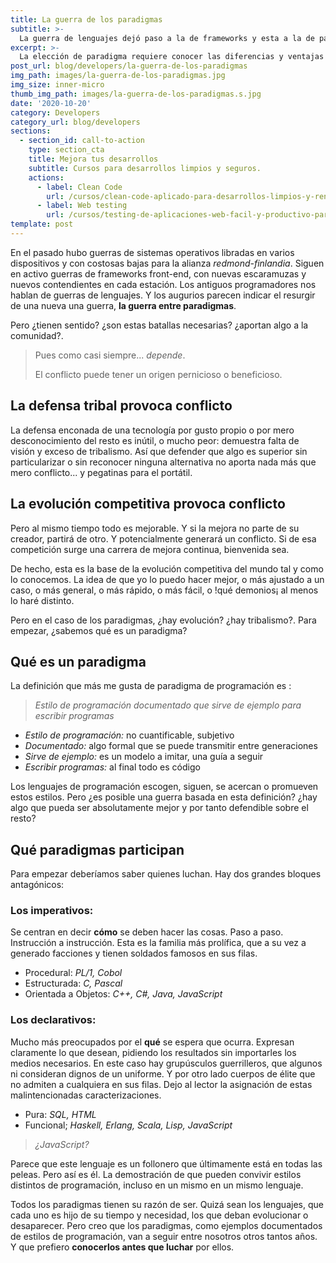```yaml
---
title: La guerra de los paradigmas
subtitle: >-
  La guerra de lenguajes dejó paso a la de frameworks y esta a la de paradigmas.
excerpt: >-
  La elección de paradigma requiere conocer las diferencias y ventajas que aportan cada situación. Sin guerras tribales.
post_url: blog/developers/la-guerra-de-los-paradigmas
img_path: images/la-guerra-de-los-paradigmas.jpg
img_size: inner-micro
thumb_img_path: images/la-guerra-de-los-paradigmas.s.jpg
date: '2020-10-20'
category: Developers
category_url: blog/developers
sections:
  - section_id: call-to-action
    type: section_cta
    title: Mejora tus desarrollos
    subtitle: Cursos para desarrollos limpios y seguros.
    actions:
      - label: Clean Code
        url: /cursos/clean-code-aplicado-para-desarrollos-limpios-y-rentables/
      - label: Web testing
        url: /cursos/testing-de-aplicaciones-web-facil-y-productivo-para-todos/
template: post
---
```


En el pasado hubo guerras de sistemas operativos libradas en varios dispositivos y con costosas bajas para la alianza _redmond-finlandia_. Siguen en activo guerras de frameworks front-end, con nuevas escaramuzas y nuevos contendientes en cada estación. Los antiguos programadores nos hablan de guerras de lenguajes. Y los augurios parecen indicar el resurgir de una nueva una guerra, **la guerra entre paradigmas**.

Pero ¿tienen sentido? ¿son estas batallas necesarias? ¿aportan algo a la comunidad?.

> Pues como casi siempre... _depende_.
>
> El conflicto puede tener un origen pernicioso o beneficioso.

## La defensa tribal provoca conflicto
La defensa enconada de una tecnología por gusto propio o por mero desconocimiento del resto es inútil, o mucho peor: demuestra falta de visión y exceso de tribalismo. Así que defender que algo es superior sin particularizar o sin reconocer ninguna alternativa no aporta nada más que mero conflicto... y pegatinas para el portátil.


## La evolución competitiva provoca conflicto
Pero al mismo tiempo todo es mejorable. Y si la mejora no parte de su creador, partirá de otro. Y potencialmente generará un conflicto. Si de esa competición surge una carrera de mejora continua, bienvenida sea.

De hecho, esta es la base de la evolución competitiva del mundo tal y como lo conocemos. La idea de que yo lo puedo hacer mejor, o más ajustado a un caso, o más general, o más rápido, o más fácil, o !qué demonios¡ al menos lo haré distinto.

Pero en el caso de los paradigmas, ¿hay evolución? ¿hay tribalismo?. Para empezar, ¿sabemos qué es un paradigma?

## Qué es un paradigma
La definición que más me gusta de paradigma de programación es :

> _Estilo de programación documentado que sirve de ejemplo para escribir programas_

- _Estilo de programación:_ no cuantificable, subjetivo
- _Documentado:_ algo formal que se puede transmitir entre generaciones
- _Sirve de ejemplo:_ es un modelo a imitar, una guía a seguir
- _Escribir programas:_ al final todo es código

Los lenguajes de programación escogen, siguen, se acercan o promueven estos estilos. Pero ¿es posible una guerra basada en esta definición? ¿hay algo que pueda ser absolutamente mejor y por tanto defendible sobre el resto?

## Qué paradigmas participan
Para empezar deberíamos saber quienes luchan. Hay dos grandes bloques antagónicos:

### Los imperativos:
Se centran en decir **cómo** se deben hacer las cosas. Paso a paso. Instrucción a instrucción.
Esta es la familia más prolífica, que a su vez a generado facciones y tienen soldados famosos en sus filas.

- Procedural: _PL/1, Cobol_
- Estructurada: _C, Pascal_
- Orientada a Objetos: _C++, C#, Java, JavaScript_

### Los declarativos:
Mucho más preocupados por el **qué** se espera que ocurra. Expresan claramente lo que desean, pidiendo los resultados sin importarles los medios necesarios.
En este caso hay grupúsculos guerrilleros, que algunos ni consideran dignos de un uniforme. Y por otro lado cuerpos de élite que no admiten a cualquiera en sus filas. Dejo al lector la asignación de estas malintencionadas caracterizaciones.

- Pura: _SQL, HTML_
- Funcional; _Haskell, Erlang, Scala, Lisp, JavaScript_

> _¿JavaScript?_

Parece que este lenguaje es un follonero que últimamente está en todas las peleas. Pero así es él. La demostración de que pueden convivir estilos distintos de programación, incluso en un mismo en un mismo lenguaje.

Todos los paradigmas tienen su razón de ser. Quizá sean los lenguajes, que cada uno es hijo de su tiempo y necesidad, los que deban evolucionar o desaparecer. Pero creo que los paradigmas, como ejemplos documentados de estilos de programación, van a seguir entre nosotros otros tantos años. Y que prefiero **conocerlos antes que luchar** por ellos.